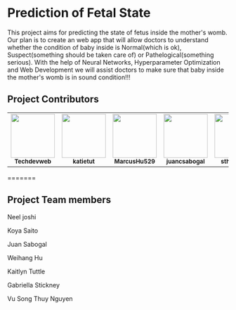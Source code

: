 # Prediction of Fetal State
This project aims for predicting the state of fetus inside the mother's womb. Our plan is to create an web app that will allow doctors to understand whether the condition of baby inside is Normal(which is ok), Suspect(something should be taken care of) or Pathelogical(something serious). With the help of Neural Networks, Hyperparameter Optimization and Web Development we will assist doctors to make sure that baby inside the mother's womb is in sound condition!!! 

## Project Contributors 
<table>
   <tbody>
     <tr>
       <td align="center">
         <a href="https://github.com/Techdevweb">
         <img src="https://avatars.githubusercontent.com/u/66744996?v=4" width="100px;">
         </a><br/>
         <small><b>Techdevweb</b></small>
       </td>
       <td align="center">
         <a href="https://github.com/katietut">
         <img src="https://avatars.githubusercontent.com/u/115242194?v=4" width="100px;">
         </a><br/>
         <small><b>katietut</b></small>
       </td>
       <td align="center">
         <a href="https://github.com/MarcusHu529">
         <img src="https://avatars.githubusercontent.com/u/114897364?v=4" width="100px;">
         </a><br/>
         <small><b>MarcusHu529</b></small>
       </td>
       <td align="center">
         <a href="https://github.com/juancsabogal">
         <img src="https://avatars.githubusercontent.com/u/114792472?v=4" width="100px;">
         </a><br/>
         <small><b>juancsabogal</b></small>
       </td>
       <td align="center">
         <a href="https://github.com/sthuy9804">
         <img src="https://avatars.githubusercontent.com/u/114836703?v=4" width="100px;">
         </a><br/>
         <small><b>sthuy9804</b></small>
       </td>
       <td align="center">
         <a href="https://github.com/KoyaS">
         <img src="https://avatars.githubusercontent.com/u/39803522?v=4" width="100px;">
         </a><br/>
         <small><b>KoyaS</b></small>
       </td>
       <td align="center">
         <a href="https://github.com/Goob16">
         <img src="https://avatars.githubusercontent.com/u/114874289?v=4" width="100px;">
         </a><br/>
         <small><b>Goob16</b></small>
       </td>
     </tr>
   </tbody>
 </table>

=======
## Project Team members
Neel joshi

Koya Saito

Juan Sabogal

Weihang Hu

Kaitlyn Tuttle

Gabriella Stickney

Vu Song Thuy Nguyen
